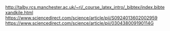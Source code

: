 http://talby.rcs.manchester.ac.uk/~ri/_course_latex_intro/_bibtex/index.bibtexandkile.html
https://www.sciencedirect.com/science/article/pii/S0924013602002959
https://www.sciencedirect.com/science/article/pii/030438009190114G
